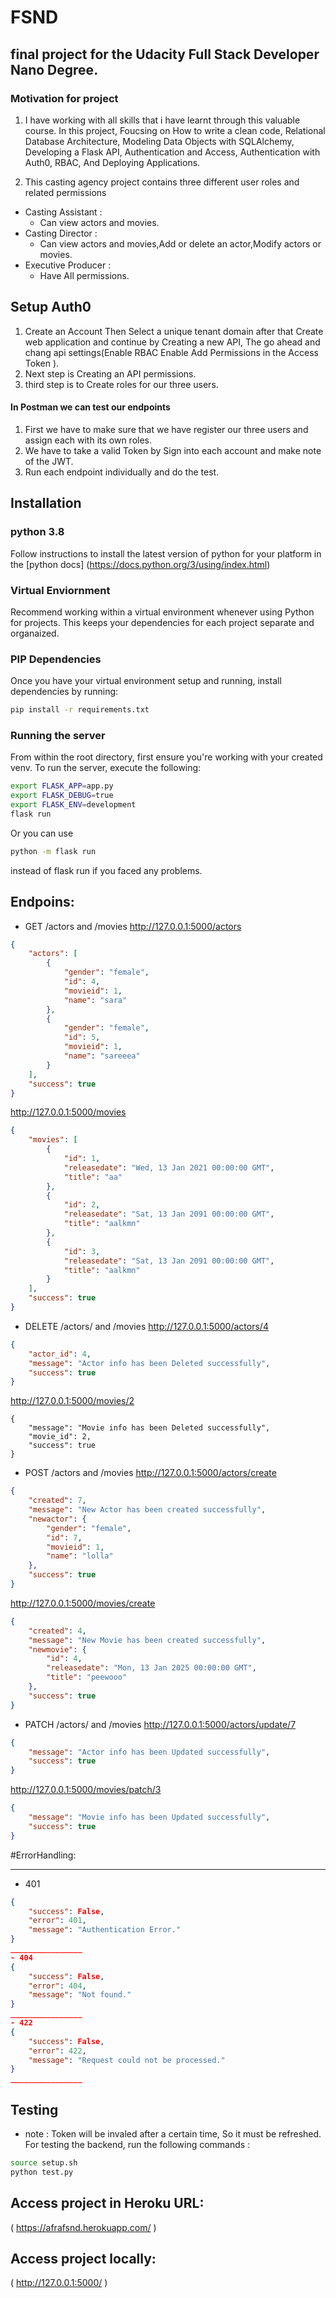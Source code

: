 # FSND 
## final project for the Udacity Full Stack Developer Nano Degree.

### Motivation for project
1. I have working with all skills that i have learnt through this valuable course.
In this project, Foucsing on How to write a clean code, Relational Database Architecture, Modeling Data Objects with SQLAlchemy, Developing a Flask API, Authentication and Access, Authentication with Auth0, RBAC, And Deploying Applications.

2. This casting agency project contains three different user roles and related permissions
- Casting Assistant :
  - Can view actors and movies.
- Casting Director :	
  - Can view actors and movies,Add or delete an actor,Modify actors or movies.
- Executive Producer : 
  - Have All permissions.

## Setup Auth0
1. Create an Account Then Select a unique tenant domain after that Create web application
and continue by Creating a new API, The go ahead and chang api settings(Enable RBAC
Enable Add Permissions in the Access Token ).
2. Next step is Creating an API permissions. 
3. third step is to Create roles for our three users.

#### In Postman we can test our endpoints
1. First we have to make sure that we have register our three users and assign each with its own roles.
2. We have to take a valid Token by Sign into each account and make note of the JWT.
3. Run each endpoint individually and do the test. 


## Installation
### python 3.8
Follow instructions to install the latest version of python for your platform in the [python docs] (https://docs.python.org/3/using/index.html)

### Virtual Enviornment 
Recommend working within a virtual environment whenever using Python for projects. This keeps your dependencies for each project separate and organaized.

### PIP Dependencies
Once you have your virtual environment setup and running, install dependencies by running:
```bash
pip install -r requirements.txt
```

### Running the server
From within the root directory, first ensure you're working with your created
venv. To run the server, execute the following:
```bash
export FLASK_APP=app.py
export FLASK_DEBUG=true
export FLASK_ENV=development
flask run
```
Or you can use 
```bash
python -m flask run 
```
instead of flask run if you faced any problems.

## Endpoins:
- GET /actors and /movies
http://127.0.0.1:5000/actors 
```json
{
    "actors": [
        {
            "gender": "female",
            "id": 4,
            "movieid": 1,
            "name": "sara"
        },
        {
            "gender": "female",
            "id": 5,
            "movieid": 1,
            "name": "sareeea"
        }
    ],
    "success": true
}
```
http://127.0.0.1:5000/movies
```json
{
    "movies": [
        {
            "id": 1,
            "releasedate": "Wed, 13 Jan 2021 00:00:00 GMT",
            "title": "aa"
        },
        {
            "id": 2,
            "releasedate": "Sat, 13 Jan 2091 00:00:00 GMT",
            "title": "aalkmn"
        },
        {
            "id": 3,
            "releasedate": "Sat, 13 Jan 2091 00:00:00 GMT",
            "title": "aalkmn"
        }
    ],
    "success": true
}
```
- DELETE /actors/ and /movies
http://127.0.0.1:5000/actors/4
```json
{
    "actor_id": 4,
    "message": "Actor info has been Deleted successfully",
    "success": true
}
```
http://127.0.0.1:5000/movies/2
```
{
    "message": "Movie info has been Deleted successfully",
    "movie_id": 2,
    "success": true
}
```
- POST /actors and /movies
http://127.0.0.1:5000/actors/create
```json
{
    "created": 7,
    "message": "New Actor has been created successfully",
    "newactor": {
        "gender": "female",
        "id": 7,
        "movieid": 1,
        "name": "lolla"
    },
    "success": true
}
```
http://127.0.0.1:5000/movies/create
```json
{
    "created": 4,
    "message": "New Movie has been created successfully",
    "newmovie": {
        "id": 4,
        "releasedate": "Mon, 13 Jan 2025 00:00:00 GMT",
        "title": "peewooo"
    },
    "success": true
}
```
- PATCH /actors/ and /movies
http://127.0.0.1:5000/actors/update/7
```json
{
    "message": "Actor info has been Updated successfully",
    "success": true
}
```
http://127.0.0.1:5000/movies/patch/3
```json
{
    "message": "Movie info has been Updated successfully",
    "success": true
}
```
#ErrorHandling:
________________
- 401
```json
{
	"success": False,
	"error": 401,
	"message": "Authentication Error."
}
________________
- 404
{
	"success": False,
    "error": 404,
    "message": "Not found."
}
________________
- 422
{
	"success": False,
    "error": 422,
    "message": "Request could not be processed."
}
________________
```

## Testing
* note : Token will be invaled after a certain time, So it must be refreshed. 
For testing the backend, run the following commands :
```bash
source setup.sh
python test.py
```

## Access project in Heroku URL:
( https://afrafsnd.herokuapp.com/ )

## Access project locally:
( http://127.0.0.1:5000/ )


